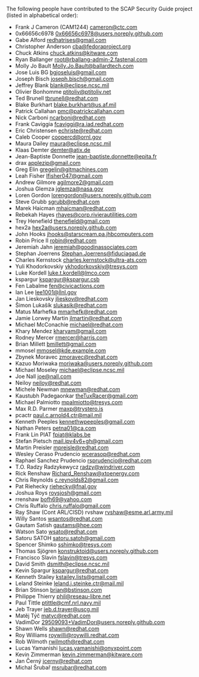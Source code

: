 <!---
This file is generated using the generate-contributors.py script. DO NOT MANUALLY EDIT!!!!
Last Modified: 2018-01-03 15:03
--->

The following people have contributed to the SCAP Security Guide project
(listed in alphabetical order):

* Frank J Cameron (CAM1244) <cameron@ctc.com>
* 0x66656c6978 <0x66656c6978@users.noreply.github.com>
* Gabe Alford <redhatrises@gmail.com>
* Christopher Anderson <cba@fedoraproject.org>
* Chuck Atkins <chuck.atkins@kitware.com>
* Ryan Ballanger <root@rballang-admin-2.fastenal.com>
* Molly Jo Bault <Molly.Jo.Bault@ballardtech.com>
* Jose Luis BG <bgjoseluis@gmail.com>
* Joseph Bisch <joseph.bisch@gmail.com>
* Jeffrey Blank <blank@eclipse.ncsc.mil>
* Olivier Bonhomme <ptitoliv@ptitoliv.net>
* Ted Brunell <tbrunell@redhat.com>
* Blake Burkhart <blake.burkhart@us.af.mil>
* Patrick Callahan <pmc@patrickcallahan.com>
* Nick Carboni <ncarboni@redhat.com>
* Frank Caviggia <fcaviggi@ra.iad.redhat.com>
* Eric Christensen <echriste@redhat.com>
* Caleb Cooper <coopercd@ornl.gov>
* Maura Dailey <maura@eclipse.ncsc.mil>
* Klaas Demter <demter@atix.de>
* Jean-Baptiste Donnette <jean-baptiste.donnette@epita.fr>
* drax <applezip@gmail.com>
* Greg Elin <gregelin@gitmachines.com>
* Leah Fisher <lfisher047@gmail.com>
* Andrew Gilmore <agilmore2@gmail.com>
* Joshua Glemza <jglemza@nasa.gov>
* Loren Gordon <lorengordon@users.noreply.github.com>
* Steve Grubb <sgrubb@redhat.com>
* Marek Haicman <mhaicman@redhat.com>
* Rebekah Hayes <rhayes@corp.rivierautilities.com>
* Trey Henefield <thenefield@gmail.com>
* hex2a <hex2a@users.noreply.github.com>
* John Hooks <jhooks@starscream.pa.jhbcomputers.com>
* Robin Price II <robin@redhat.com>
* Jeremiah Jahn <jeremiah@goodinassociates.com>
* Stephan Joerrens <Stephan.Joerrens@fiduciagad.de>
* Charles Kernstock <charles.kernstock@ultra-ats.com>
* Yuli Khodorkovskiy <ykhodorkovskiy@tresys.com>
* Luke Kordell <luke.t.kordell@lmco.com>
* kspargur <kspargur@kspargur.csb>
* Fen Labalme <fen@civicactions.com>
* Ian Lee <lee1001@llnl.gov>
* Jan Lieskovsky <jlieskov@redhat.com>
* Šimon Lukašík <slukasik@redhat.com>
* Matus Marhefka <mmarhefk@redhat.com>
* Jamie Lorwey Martin <jlmartin@redhat.com>
* Michael McConachie <michael@redhat.com>
* Khary Mendez <kharyam@gmail.com>
* Rodney Mercer <rmercer@harris.com>
* Brian Millett <bmillett@gmail.com>
* mmosel <mmosel@kde.example.com>
* Zbynek Moravec <zmoravec@redhat.com>
* Kazuo Moriwaka <moriwaka@users.noreply.github.com>
* Michael Moseley <michael@eclipse.ncsc.mil>
* Joe Nall <joe@nall.com>
* Neiloy <neiloy@redhat.com>
* Michele Newman <mnewman@redhat.com>
* Kaustubh Padegaonkar <theTuxRacer@gmail.com>
* Michael Palmiotto <mpalmiotto@tresys.com>
* Max R.D. Parmer <maxp@trystero.is>
* pcactr <paul.c.arnold4.ctr@mail.mil>
* Kenneth Peeples <kennethwpeeples@gmail.com>
* Nathan Peters <petna01@ca.com>
* Frank Lin PIAT <fpiat@klabs.be>
* Stefan Pietsch <mail.ipv4v6+gh@gmail.com>
* Martin Preisler <mpreisle@redhat.com>
* Wesley Ceraso Prudencio <wcerasop@redhat.com>
* Raphael Sanchez Prudencio <rsprudencio@redhat.com>
* T.O. Radzy Radzykewycz <radzy@windriver.com>
* Rick Renshaw <Richard_Renshaw@xtoenergy.com>
* Chris Reynolds <c.reynolds82@gmail.com>
* Pat Riehecky <riehecky@fnal.gov>
* Joshua Roys <roysjosh@gmail.com>
* rrenshaw <bofh69@yahoo.com>
* Chris Ruffalo <chris.ruffalo@gmail.com>
* Ray Shaw (Cont ARL/CISD) rvshaw <rvshaw@esme.arl.army.mil>
* Willy Santos <wsantos@redhat.com>
* Gautam Satish <gautams@hpe.com>
* Watson Sato <wsato@redhat.com>
* Satoru SATOH <satoru.satoh@gmail.com>
* Spencer Shimko <sshimko@tresys.com>
* Thomas Sjögren <konstruktoid@users.noreply.github.com>
* Francisco Slavin <fslavin@tresys.com>
* David Smith <dsmith@eclipse.ncsc.mil>
* Kevin Spargur <kspargur@redhat.com>
* Kenneth Stailey <kstailey.lists@gmail.com>
* Leland Steinke <leland.j.steinke.ctr@mail.mil>
* Brian Stinson <brian@bstinson.com>
* Philippe Thierry <phil@reseau-libre.net>
* Paul Tittle <ptittle@cmf.nrl.navy.mil>
* Jeb Trayer <jeb.d.trayer@uscg.mil>
* Matěj Týč <matyc@redhat.com>
* VadimDor <29509093+VadimDor@users.noreply.github.com>
* Shawn Wells <shawn@redhat.com>
* Roy Williams <roywilli@roywilli.redhat.com>
* Rob Wilmoth <rwilmoth@redhat.com>
* Lucas Yamanishi <lucas.yamanishi@onyxpoint.com>
* Kevin Zimmerman <kevin.zimmerman@kitware.com>
* Jan Černý <jcerny@redhat.com>
* Michal Šrubař <msrubar@redhat.com>
